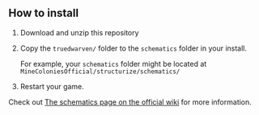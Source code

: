 ## How to install

1. Download and unzip this repository
2. Copy the `truedwarven/` folder to the `schematics` folder in your install.

   For example, your `schematics` folder might be located at `MineColoniesOfficial/structurize/schematics/`
   
3. Restart your game.

Check out [The schematics page on the official wiki](https://wiki.minecolonies.ldtteam.com/source/tutorials/schematics) for more information.

